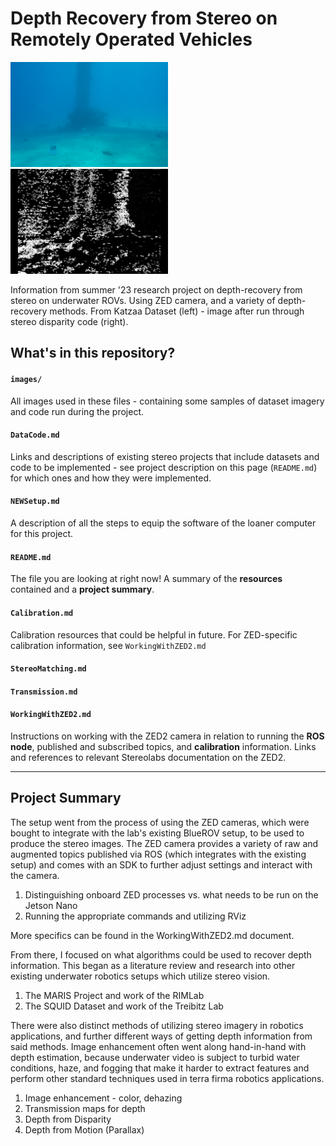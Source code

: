 # Depth Recovery from Stereo on Remotely Operated Vehicles

<img alt="Unprocessed left image - Katzaa Dataset 01" src="images/KatzaaTEST_input.jpg" width="50%">
<img alt="Disparity from left image - Katzaa Dataset 01" src="images/results_200/disparity_SGBM_Katzaa01.png" width="50%">

Information from summer '23 research project on depth-recovery from stereo on underwater ROVs. Using ZED camera, and a variety of depth-recovery methods. From Katzaa Dataset (left) - image after run through stereo disparity code (right). 

## What's in this repository? 
#### `images/`
All images used in these files - containing some samples of dataset imagery and code run during the project.

#### `DataCode.md`
Links and descriptions of existing stereo projects that include datasets and code to be implemented - see project description on this page (`README.md`) for which ones and how they were implemented. 

#### `NEWSetup.md`
A description of all the steps to equip the software of the loaner computer for this project. 

#### `README.md`
The file you are looking at right now! A summary of the **resources** contained and a **project summary**. 

#### `Calibration.md`
Calibration resources that could be helpful in future. For ZED-specific calibration information, see `WorkingWithZED2.md`

#### `StereoMatching.md`


#### `Transmission.md`

#### `WorkingWithZED2.md`
Instructions on working with the ZED2 camera in relation to running the **ROS node**, published and subscribed topics, and **calibration** information. Links and references to relevant Stereolabs documentation on the ZED2.

---

## Project Summary

The setup went from the process of using the ZED cameras, which were bought to integrate with the lab's existing BlueROV setup, to be used to produce the stereo images. The ZED camera provides a variety of raw and augmented topics published via ROS (which integrates with the existing setup) and comes with an SDK to further adjust settings and interact with the camera. 
1. Distinguishing onboard ZED processes vs. what needs to be run on the Jetson Nano
2. Running the appropriate commands and utilizing RViz

More specifics can be found in the WorkingWithZED2.md document.

From there, I focused on what algorithms could be used to recover depth information. This began as a literature review and research into other existing underwater robotics setups which utilize stereo vision. 
1. The MARIS Project and work of the RIMLab
2. The SQUID Dataset and work of the Treibitz Lab

There were also distinct methods of utilizing stereo imagery in robotics applications, and further different ways of getting depth information from said methods. Image enhancement often went along hand-in-hand with depth estimation, because underwater video is subject to turbid water conditions, haze, and fogging that make it harder to extract features and perform other standard techniques used in terra firma robotics applications. 
1. Image enhancement - color, dehazing
2. Transmission maps for depth
3. Depth from Disparity
4. Depth from Motion (Parallax)
